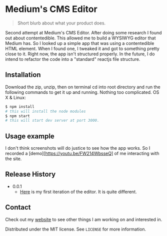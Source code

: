 # Medium's CMS Editor
> Short blurb about what your product does.

<!-- [![NPM Version][npm-image]][npm-url]
[![Build Status][travis-image]][travis-url]
[![Downloads Stats][npm-downloads]][npm-url] -->

Second attempt at Medium's CMS Editor.  After doing some research I found out about contentedible. This
allowed me to build a WYSIWYG editor that Medium has.  So I looked up a simple app that was using a
contentedible HTML element.  When I found one, I tweaked it and got to something pretty close to it.  Right now,
the app isn't structured properly.  In the future, I do intend to refactor the code into a "standard" reactjs
file structure.


## Installation
Download the zip, unzip, then on terminal cd into root directory and run the following commands to get it up and running. Nothing too complicated.
OS X & Linux:

```sh
$ npm install
# this will install the node modules
$ npm start
# this will start dev server at port 3000.
```

## Usage example

I don't think screenshots will do justice to see how the app works.  So I recorded a [demo][https://youtu.be/FW214WbsseQ] of me interacting with the site.

## Release History


* 0.0.1
    * [Here](https://github.com/jzapata87/CMSv1) is my first iteration of the editor.  It is quite different.



## Contact

Check out my [website](https://jzapata87.github.io/) to see other things I am working on and interested in.

Distributed under the MIT license. See ``LICENSE`` for more information.


<!-- Markdown link & img dfn's -->
[npm-image]: https://img.shields.io/npm/v/datadog-metrics.svg?style=flat-square
[npm-url]: https://npmjs.org/package/datadog-metrics
[npm-downloads]: https://img.shields.io/npm/dm/datadog-metrics.svg?style=flat-square
[travis-image]: https://img.shields.io/travis/dbader/node-datadog-metrics/master.svg?style=flat-square
[travis-url]: https://travis-ci.org/dbader/node-datadog-metrics
